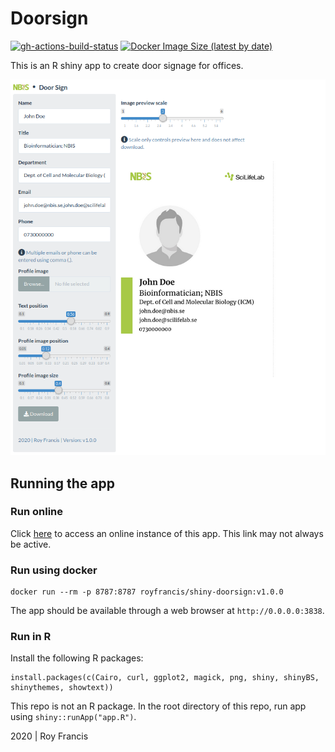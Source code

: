 # Doorsign

[![gh-actions-build-status](https://github.com/royfrancis/shiny-doorsign/workflows/build/badge.svg)](https://github.com/royfrancis/shiny-doorsign/actions?workflow=build) [![Docker Image Size (latest by date)](https://img.shields.io/docker/image-size/royfrancis/shiny-doorsign?label=dockerhub)](https://hub.docker.com/repository/docker/royfrancis/shiny-doorsign)

This is an R shiny app to create door signage for offices.

![](preview.png)

## Running the app

### Run online

Click [here](https://roymf.shinyapps.io/doorsign/) to access an online instance of this app. This link may not always be active.

### Run using docker

```
docker run --rm -p 8787:8787 royfrancis/shiny-doorsign:v1.0.0
```

The app should be available through a web browser at `http://0.0.0.0:3838`.

### Run in R

Install the following R packages:

```
install.packages(c(Cairo, curl, ggplot2, magick, png, shiny, shinyBS, shinythemes, showtext))
```

This repo is not an R package. In the root directory of this repo, run app using `shiny::runApp("app.R")`.

2020 | Roy Francis
